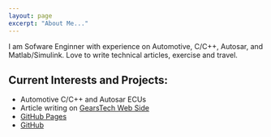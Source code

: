 ```yaml
---
layout: page
excerpt: "About Me..."
---
```


I am Sofware Enginner with experience on Automotive, C/C++, Autosar, and Matlab/Simulink. Love to write technical articles, exercise and travel. 

## Current Interests and Projects:

- Automotive C/C++ and Autosar ECUs
- Article writing on [GearsTech Web Side](http://gearstech.com.mx/)
- [GitHub Pages](https://charliegearstech.github.io/)
- [GitHub](https://github.com/CharlieGearsTech/)
